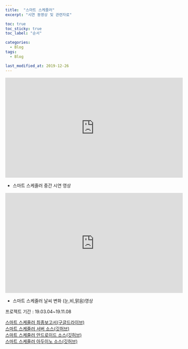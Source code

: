 ```yaml
---
title:  "스마트 스케줄러"
excerpt: "시연 동영상 및 관련자료"

toc: true
toc_sticky: true
toc_label: "순서"

categories:
  - Blog
tags:
  - Blog

last_modified_at: 2019-12-26
---
```


<iframe width="560" height="315" src="https://www.youtube.com/embed/t47M5NM7Fq4" frameborder="0" allowfullscreen></iframe>

- 스마트 스케줄러 중간 시연 영상

<iframe width="560" height="315" src="https://www.youtube.com/embed/QTzq3ExnwVM" frameborder="0" allowfullscreen></iframe>

- 스마트 스케줄러 날씨 변화 (눈,비,맑음)영상

프로젝트 기간 : 19.03.04~19.11.08

[스마트 스케줄러 최종보고서(구글드라이브)](https://drive.google.com/open?id=1UThLdG1ULeeMJ3cpwFQwoDuVNSUlBAyc)  
[스마트 스케줄러 서버 소스(깃허브)](https://github.com/SekyuShin/ProjectPortfolio/tree/master/FinalProject/Server_nodejs)  
[스마트 스케줄러 안드로이드 소스(깃허브)](https://github.com/SekyuShin/ProjectPortfolio/tree/master/FinalProject/_FinalAndroidScheduler/TcpClientTest3)  
[스마트 스케줄러 아두이노 소스(깃허브)](https://github.com/SekyuShin/ProjectPortfolio/tree/master/FinalProject/_FinalArduinoScheduler)  